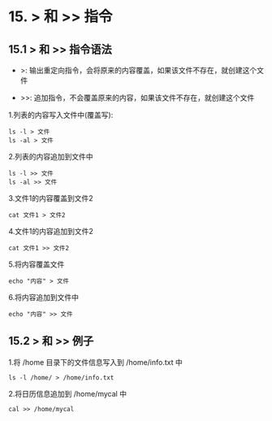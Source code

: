 # 15. > 和 >> 指令

## 15.1 > 和 >> 指令语法

* \>: 输出重定向指令，会将原来的内容覆盖，如果该文件不存在，就创建这个文件

* \>\>: 追加指令，不会覆盖原来的内容，如果该文件不存在，就创建这个文件


1.列表的内容写入文件中(覆盖写):
```
ls -l > 文件
ls -al > 文件
```

2.列表的内容追加到文件中
```
ls -l >> 文件
ls -al >> 文件
```

3.文件1的内容覆盖到文件2
```
cat 文件1 > 文件2
```

4.文件1的内容追加到文件2
```
cat 文件1 >> 文件2
```

5.将内容覆盖文件
```
echo "内容" > 文件
```

6.将内容追加到文件中
```
echo "内容" >> 文件
```


## 15.2 > 和 >> 例子
1.将 /home 目录下的文件信息写入到 /home/info.txt 中
```
ls -l /home/ > /home/info.txt
```

2.将日历信息追加到 /home/mycal 中
```
cal >> /home/mycal
```
